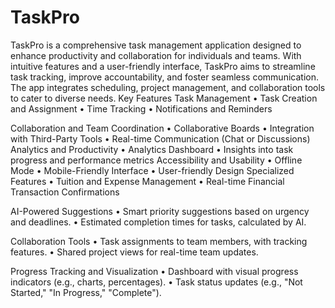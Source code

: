 # TaskPro
TaskPro is a comprehensive task management application designed to enhance productivity and collaboration for individuals and teams. 
With intuitive features and a user-friendly interface, TaskPro aims to streamline task tracking, improve accountability, and foster seamless communication. 
The app integrates scheduling, project management, and collaboration tools to cater to diverse needs.
Key Features
Task Management
•	Task Creation and Assignment
•	Time Tracking
•	Notifications and Reminders


 Collaboration and Team Coordination
•	Collaborative Boards
•	Integration with Third-Party Tools
•	Real-time Communication (Chat or Discussions)
 Analytics and Productivity
•	Analytics Dashboard
•	Insights into task progress and performance metrics
 Accessibility and Usability
•	Offline Mode
•	Mobile-Friendly Interface
•	User-friendly Design
 Specialized Features
•	Tuition and Expense Management
•	Real-time Financial Transaction Confirmations

AI-Powered Suggestions
•	Smart priority suggestions based on urgency and deadlines.
•	Estimated completion times for tasks, calculated by AI.


Collaboration Tools
•	Task assignments to team members, with tracking features.
•	Shared project views for real-time team updates.

Progress Tracking and Visualization
•	Dashboard with visual progress indicators (e.g., charts, percentages).
•	Task status updates (e.g., "Not Started," "In Progress," "Complete").




